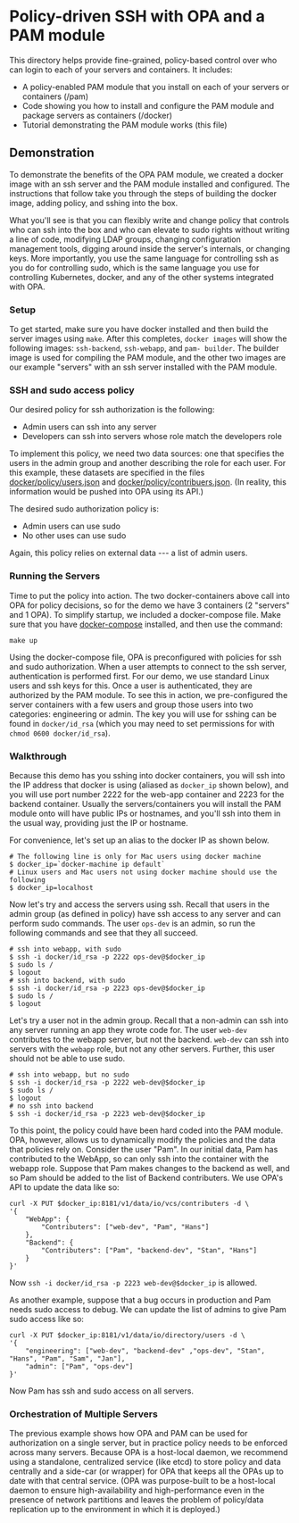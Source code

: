 # Policy-driven SSH with OPA and a PAM module

This directory helps provide fine-grained, policy-based control over who can
login to each of your servers and containers.  It includes:

* A policy-enabled PAM module that you install on each of your servers or containers (/pam)
* Code showing you how to install and configure the PAM module and package servers as containers  (/docker)
* Tutorial demonstrating the PAM module works (this file)

## Demonstration

To demonstrate the benefits of the OPA PAM module, we created a docker image
with an ssh server and the PAM module installed and configured. The instructions
that follow take you through the steps of building the docker image, adding
policy, and sshing into the box.

What you'll see is that you can flexibly write and change policy that controls
who can ssh into the box and who can elevate to sudo rights without writing a
line of code, modifying LDAP groups, changing configuration management tools,
digging around inside the server's internals, or changing keys.  More
importantly, you use the same language for controlling ssh as you do for
controlling sudo, which is the same language you use for controlling Kubernetes,
docker, and any of the other systems integrated with OPA.

### Setup

To get started, make sure you have docker installed and then build the server
images using `make`. After this completes, `docker images` will show the
following images: `ssh-backend`, `ssh-webapp`, and `pam- builder`. The builder
image is used for compiling the PAM module, and the other two images are our
example "servers" with an ssh server installed with the PAM module.


### SSH and sudo access policy

Our desired policy for ssh authorization is the following:

* Admin users can ssh into any server
* Developers can ssh into servers whose role match the developers role

To implement this policy, we need two data sources: one that specifies the users
in the admin group and another describing the role for each user. For this
example, these datasets are specified in the files
[docker/policy/users.json](docker/policy/users.json) and
[docker/policy/contribuers.json](docker/policy/contribuers.json).  (In reality,
this information would be pushed into OPA using its API.)

The desired sudo authorization policy is:

* Admin users can use sudo
* No other uses can use sudo

Again, this policy relies on external data --- a list of admin users.

### Running the Servers

Time to put the policy into action. The two docker-containers above call into
OPA for policy decisions, so for the demo we have 3 containers (2 "servers" and
1 OPA).  To simplify startup, we included a docker-compose file. Make sure that
you have [docker-compose](https://docs.docker.com/compose/install/) installed,
and then use the command:

```
make up
```

Using the docker-compose file, OPA is preconfigured with policies for ssh and
sudo authorization. When a user attempts to connect to the ssh server,
authentication is performed first. For our demo, we use standard Linux users and
ssh keys for this. Once a user is authenticated, they are authorized by the PAM
module. To see this in action, we pre-configured the server containers with a
few users and group those users into two categories: engineering or admin.  The
key you will use for sshing can be found in `docker/id_rsa` (which you may need
to set permissions for with `chmod 0600 docker/id_rsa`).

### Walkthrough

Because this demo has you sshing into docker containers, you will ssh into the
IP address that docker is using (aliased as `docker_ip` shown below), and you
will use port number 2222 for the web-app container and 2223 for the backend
container. Usually the servers/containers you will install the PAM module onto
will have public IPs or hostnames, and you'll ssh into them in the usual way,
providing just the IP or hostname.

For convenience, let's set up an alias to the docker IP as shown below.

```
# The following line is only for Mac users using docker machine
$ docker_ip=`docker-machine ip default`
# Linux users and Mac users not using docker machine should use the following
$ docker_ip=localhost
```

Now let's try and access the servers using ssh. Recall that users in the admin
group (as defined in policy) have ssh access to any server and can perform sudo
commands. The user `ops-dev` is an admin, so run the following commands and see
that they all succeed.

```
# ssh into webapp, with sudo
$ ssh -i docker/id_rsa -p 2222 ops-dev@$docker_ip
$ sudo ls /
$ logout
# ssh into backend, with sudo
$ ssh -i docker/id_rsa -p 2223 ops-dev@$docker_ip
$ sudo ls /
$ logout
```

Let's try a user not in the admin group. Recall that a non-admin can ssh into
any server running an app they wrote code for.   The user `web-dev` contributes
to the webapp server, but not the backend. `web-dev` can ssh into servers with
the `webapp` role, but not any other servers. Further, this user should not be
able to use sudo.

```
# ssh into webapp, but no sudo
$ ssh -i docker/id_rsa -p 2222 web-dev@$docker_ip
$ sudo ls /
$ logout
# no ssh into backend
$ ssh -i docker/id_rsa -p 2223 web-dev@$docker_ip
```

To this point, the policy could have been hard coded into the PAM module. OPA,
however, allows us to dynamically modify the policies and the data that policies
rely on. Consider the user "Pam". In our initial data, Pam has contributed to
the WebApp, so can only ssh into the container with the webapp role. Suppose
that Pam makes changes to the backend as well, and so Pam should be added to the
list of Backend contributers. We use OPA's API to update the data like so:

```
curl -X PUT $docker_ip:8181/v1/data/io/vcs/contributers -d \
'{
    "WebApp": {
        "Contributers": ["web-dev", "Pam", "Hans"]
    },
    "Backend": {
        "Contributers": ["Pam", "backend-dev", "Stan", "Hans"]
    }
}'
```

Now `ssh -i docker/id_rsa -p 2223 web-dev@$docker_ip` is allowed.

As another example, suppose that a bug occurs in production and Pam needs sudo
access to debug. We can update the list of admins to give Pam sudo access like
so:

```
curl -X PUT $docker_ip:8181/v1/data/io/directory/users -d \
'{
    "engineering": ["web-dev", "backend-dev" ,"ops-dev", "Stan", "Hans", "Pam", "Sam", "Jan"],
    "admin": ["Pam", "ops-dev"]
}'
```

Now Pam has ssh and sudo access on all servers.


### Orchestration of Multiple Servers

The previous example shows how OPA and PAM can be used for authorization on a
single server, but in practice policy needs to be enforced across many servers.
Because OPA is a host-local daemon, we recommend using a standalone, centralized
service (like etcd) to store policy and data centrally and a side-car (or
wrapper) for OPA that keeps all the OPAs up to date with that central service.
(OPA was purpose-built to be a host-local daemon to ensure high-availability and
high-performance even in the presence of network partitions and leaves the
problem of policy/data replication up to the environment in which it is
deployed.)



